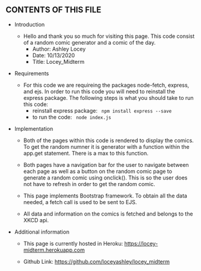 CONTENTS OF THIS FILE
---------------------

 * Introduction
    - Hello and thank you so much for visiting this page. This code consist of a random comic generator and a comic of the day.
        * Author: Ashley Locey
        * Date: 10/13/2020
        * Title: Locey_Midterm

 * Requirements
    - For this code we are requireing the packages node-fetch, express, and ejs. In order to run this code you will need to reinstall the express package. The following steps is what you should take to run this code:
        * reinstall express package: <code> npm install express --save </code>
        * to run the code: <code>  node index.js </code>

*  Implementation 

    - Both of the pages within this code is rendered to display the comics. To get the random numner it is generator with a function within the app.get statement. There is a max to this function.

    - Both pages have a navigation bar for the user to navigate between each page as well as a button on the random comic page to generate a random comic using onclick(). This is so the user does not have to refresh in order to get the random comic.

    - This page implements Bootstrap framework. To obtain all the data needed, a fetch call is used to be sent to EJS. 

    - All data and information on the comics is fetched and belongs to the XKCD api.


*  Additional information

    - This page is currently hosted in Heroku: https://locey-midterm.herokuapp.com

    - Github Link: https://github.com/loceyashley/locey_midterm
